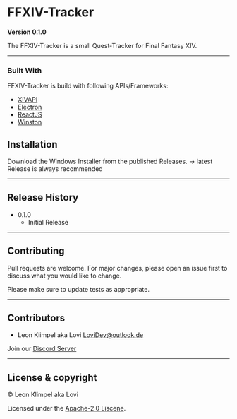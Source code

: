 # FFXIV-Tracker

**Version 0.1.0**

The FFXIV-Tracker is a small Quest-Tracker for Final Fantasy XIV.

---

### Built With
FFXIV-Tracker is build with following APIs/Frameworks:
* [XIVAPI](https://xivapi.com)
* [Electron](https://www.electronjs.org/)
* [ReactJS](https://reactjs.org/)
* [Winston](https://www.npmjs.com/package/winston)

## Installation
Download the Windows Installer from the published Releases.
-> latest Release is always recommended

---

## Release History
* 0.1.0 
    * Initial Release

---

## Contributing
Pull requests are welcome. For major changes, please open an issue first to discuss what you would like to change.

Please make sure to update tests as appropriate.

---

## Contributors

- Leon Klimpel aka Lovi <LoviDev@outlook.de>

Join our [Discord Server](https://discord.gg/zKh9uxUX8j)

---

## License & copyright

© Leon Klimpel aka Lovi

Licensed under the [Apache-2.0 Liscene](LICENSE).


